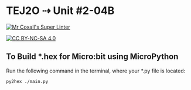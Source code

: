 # TEJ2O ⇢ Unit #2-04B

[![Mr Coxall's Super Linter](https://github.com/TEJ2O-Templates/TEJ2O-Unit2-04B/workflows/Mr%20Coxall's%20Super%20Linter/badge.svg)](https://github.com/TEJ2O-Templates/TEJ2O-Unit2-04B/actions)

[![CC BY-NC-SA 4.0](https://img.shields.io/badge/License-CC%20BY--NC--SA%204.0-blue.svg)](./LICENSE)

## To Build *.hex for Micro:bit using MicroPython

Run the following command in the terminal, where your *.py file is located:

``` bash
py2hex ./main.py
```
